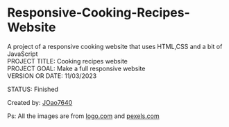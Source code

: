# Responsive-Cooking-Recipes-Website

<p>A project of a responsive cooking website that uses HTML,CSS and a bit of JavaScript<br>
PROJECT TITLE: Cooking recipes website<br>
PROJECT GOAL: Make a full responsive website<br>
VERSION OR DATE: 11/03/2023</p>
STATUS: Finished

Created by: <a href="https://github.com/JOao7640">JOao7640</a>
<p>Ps: All the images are from <a href="https://app.logo.com/">logo.com</a> and <a href="https://www.pexels.com/pt-br/">pexels.com</a></p>
